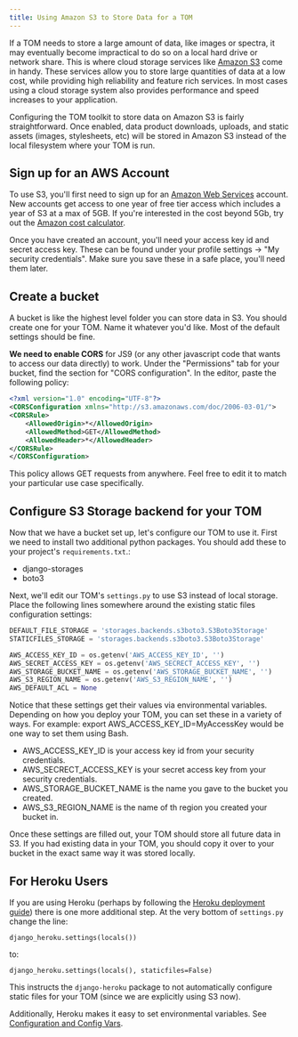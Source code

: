 ```yaml
---
title: Using Amazon S3 to Store Data for a TOM
---
```


If a TOM needs to store a large amount of data, like images or spectra, it may
eventually become impractical to do so on a local hard drive or network share.
This is where cloud storage services like [Amazon S3](https://aws.amazon.com/s3/)
come in handy. These services allow you to store large quantities of data at a low
cost, while providing high reliability and feature rich services. In most cases
using a cloud storage system also provides performance and speed increases to your
application.

Configuring the TOM toolkit to store data on Amazon S3 is fairly straightforward.
Once enabled, data product downloads, uploads, and static assets (images,
stylesheets, etc) will be stored in Amazon S3 instead of the local filesystem
where your TOM is run.

## Sign up for an AWS Account

To use S3, you'll first need to sign up for an [Amazon Web
Services](https://portal.aws.amazon.com/billing/signup#/start) account. New
accounts get access to one year of free tier access which includes a year of S3 at
a max of 5GB. If you're interested in the cost beyond 5Gb, try out the [Amazon
cost calculator](https://calculator.s3.amazonaws.com/index.html).

Once you have created an account, you'll need your access key id and secret access
key. These can be found under your profile settings -> "My security credentials".
Make sure you save these in a safe place, you'll need them later.

## Create a bucket

A bucket is like the highest level folder you can store data in S3. You should
create one for your TOM. Name it whatever you'd like. Most of the default settings
should be fine.

**We need to enable CORS** for JS9 (or any other javascript code that wants to
access our data directly) to work. Under the "Permissions" tab for your bucket,
find the section for "CORS configuration". In the editor, paste the following policy:

```xml
<?xml version="1.0" encoding="UTF-8"?>
<CORSConfiguration xmlns="http://s3.amazonaws.com/doc/2006-03-01/">
<CORSRule>
    <AllowedOrigin>*</AllowedOrigin>
    <AllowedMethod>GET</AllowedMethod>
    <AllowedHeader>*</AllowedHeader>
</CORSRule>
</CORSConfiguration>
```

This policy allows GET requests from anywhere. Feel free to edit it to match your
particular use case specifically.


## Configure S3 Storage backend for your TOM

Now that we have a bucket set up, let's configure our TOM to use it. First we need
to install two additional python packages. You should add these to your project's
`requirements.txt`.:

* django-storages
* boto3

Next, we'll edit our TOM's `settings.py` to use S3 instead of local storage. Place
the following lines somewhere around the existing static files configuration
settings:

```python
DEFAULT_FILE_STORAGE = 'storages.backends.s3boto3.S3Boto3Storage'
STATICFILES_STORAGE = 'storages.backends.s3boto3.S3Boto3Storage'

AWS_ACCESS_KEY_ID = os.getenv('AWS_ACCESS_KEY_ID', '')
AWS_SECRET_ACCESS_KEY = os.getenv('AWS_SECRECT_ACCESS_KEY', '')
AWS_STORAGE_BUCKET_NAME = os.getenv('AWS_STORAGE_BUCKET_NAME', '')
AWS_S3_REGION_NAME = os.getenv('AWS_S3_REGION_NAME', '')
AWS_DEFAULT_ACL = None
```

Notice that these settings get their values via environmental variables. Depending
on how you deploy your TOM, you can set these in a variety of ways. For example:
export AWS_ACCESS_KEY_ID=MyAccessKey would be one way to set them using Bash.

* AWS_ACCESS_KEY_ID is your access key id from your security credentials.
* AWS_SECRECT_ACCESS_KEY is your secret access key from your security credentials.
* AWS_STORAGE_BUCKET_NAME is the name you gave to the bucket you created.
* AWS_S3_REGION_NAME is the name of th region you created your bucket in.

Once these settings are filled out, your TOM should store all future data in S3.
If you had existing data in your TOM, you should copy it over to your bucket in
the exact same way it was stored locally.

## For Heroku Users

If you are using Heroku (perhaps by following the [Heroku deployment
guide](https://tomtoolkit.github.io/docs/deployment_heroku)) there is one more
additional step. At the very bottom of `settings.py` change the line:

    django_heroku.settings(locals())

to:

    django_heroku.settings(locals(), staticfiles=False)

This instructs the `django-heroku` package to not automatically configure static
files for your TOM (since we are explicitly using S3 now).

Additionally, Heroku makes it easy to set environmental variables.
See [Configuration and Config Vars](
https://devcenter.heroku.com/articles/config-vars).
